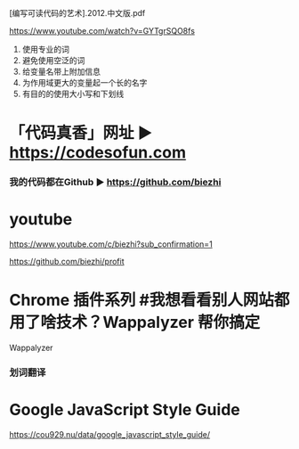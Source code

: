 [编写可读代码的艺术].2012.中文版.pdf

https://www.youtube.com/watch?v=GYTgrSQO8fs

1. 使用专业的词
2. 避免使用空泛的词
3. 给变量名带上附加信息
4. 为作用域更大的变量起一个长的名字
5. 有目的的使用大小写和下划线

# 「代码真香」网址 ► https://codesofun.com
### 我的代码都在Github ► https://github.com/biezhi

# youtube
https://www.youtube.com/c/biezhi?sub_confirmation=1

https://github.com/biezhi/profit

# Chrome 插件系列 #我想看看别人网站都用了啥技术？Wappalyzer 帮你搞定
Wappalyzer
### 划词翻译 


# Google JavaScript Style Guide 
https://cou929.nu/data/google_javascript_style_guide/

